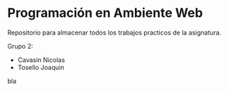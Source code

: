 # Programación en Ambiente Web

Repositorio para almacenar todos los trabajos practicos de la asignatura.

Grupo 2:
- Cavasin Nicolas
- Tosello Joaquin

bla

